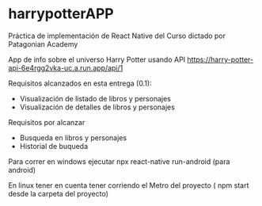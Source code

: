 # harrypotterAPP
Práctica de implementación de React Native del Curso dictado por Patagonian Academy

App de info sobre el universo Harry Potter usando API
https://harry-potter-api-6e4rgg2vka-uc.a.run.app/api/1

Requisitos alcanzados en esta entrega (0.1): 

- Visualización de listado de libros y personajes
- Visualización de detalles de libros y personajes

Requisitos por alcanzar

- Busqueda en libros y personajes
- Historial de buqueda

Para correr en windows ejecutar npx react-native run-android    (para android)

En linux tener en cuenta tener corriendo el Metro del proyecto (  npm start  desde la carpeta del proyecto)


